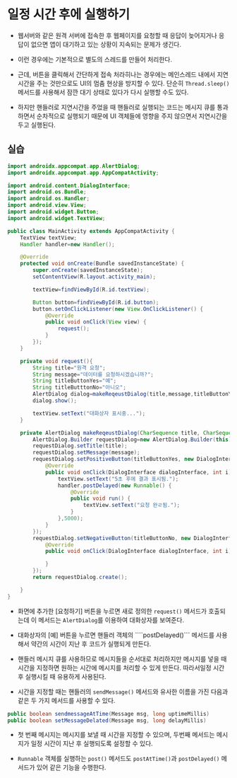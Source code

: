 # 일정 시간 후에 실행하기

* 웹서버와 같은 원격 서버에 접속한 후 웹페이지를 요청할 때 응답이 늦어지거나 응답이 없으면 앱이 대기하고 있는 상황이 지속되는 문제가 생긴다.

* 이런 경우에는 기본적으로 별도의 스레드를 만들어 처리한다.

* 근데, 버튼을 클릭해서 간단하게 접속 처라히나는 경우에는 메인스레드 내에서 지연 시간을 주는 것만으로도 UI의 멈춤 현상을 방지할 수 있다. 단순히 ```Thread.sleep()``` 메서드를 사용해서 잠깐 대기 상태로 있다가 다시 실행할 수도 있다.

* 하지만 핸들러로 지연시간을 주었을 때 핸들러로 실행되는 코드는 메시지 큐를 통과하면서 순차적으로 실행되기 때문에 UI 객체들에 영향을 주지 않으면서 지연시간을 두고 실행된다.

## 실습

```java
import androidx.appcompat.app.AlertDialog;
import androidx.appcompat.app.AppCompatActivity;

import android.content.DialogInterface;
import android.os.Bundle;
import android.os.Handler;
import android.view.View;
import android.widget.Button;
import android.widget.TextView;

public class MainActivity extends AppCompatActivity {
    TextView textView;
    Handler handler=new Handler();

    @Override
    protected void onCreate(Bundle savedInstanceState) {
        super.onCreate(savedInstanceState);
        setContentView(R.layout.activity_main);

        textView=findViewById(R.id.textView);

        Button button=findViewById(R.id.button);
        button.setOnClickListener(new View.OnClickListener() {
            @Override
            public void onClick(View view) {
                request();
            }
        });
    }

    private void request(){
        String title="원격 요청";
        String message="데이터를 요청하시겠습니까?";
        String titleButtonYes="예";
        String titleButttonNo="아니오";
        AlertDialog dialog=makeReqeustDialog(title,message,titleButtonYes,titleButttonNo);
        dialog.show();

        textView.setText("대화상자 표시중...");
    }

    private AlertDialog makeReqeustDialog(CharSequence title, CharSequence message, CharSequence titleButtonYes, CharSequence titleButtonNo){
        AlertDialog.Builder requestDialog=new AlertDialog.Builder(this);
        requestDialog.setTitle(title);
        requestDialog.setMessage(message);
        requestDialog.setPositiveButton(titleButtonYes, new DialogInterface.OnClickListener() {
            @Override
            public void onClick(DialogInterface dialogInterface, int i) {
                textView.setText("5초 후에 결과 표시됨.");
                handler.postDelayed(new Runnable() {
                    @Override
                    public void run() {
                        textView.setText("요청 완ㄹ됨.");
                    }
                },5000);
            }
        });
        requestDialog.setNegativeButton(titleButtonNo, new DialogInterface.OnClickListener() {
            @Override
            public void onClick(DialogInterface dialogInterface, int i) {

            }
        });
        return requestDialog.create();

    }
}
```

* 화면에 추가한 [요청하기] 버튼을 누르면 새로 정의한 ```request()``` 메서드가 호출되는데 이 메서드는 ```AlertDialog```를 이용하여 대화상자를 보여준다.

* 대화상자의 [예] 버튼을 누르면 핸들러 객체의 ````postDelayed()``` 메서드를 사용해서 약간의 시간이 지난 후 코드가 실행되게 만든다.

* 핸들러 메시지 큐를 사용하므로 메시지들을 순서대로 처리하지만 메시지를 넣을 때 시간을 지정하면 원하는 시간에 메시지를 처리할 수 있게 만든다. 따라서일정 시간 후 실행시킬 때 유용하게 사용된다.

* 시간을 지정할 때는 핸들러의 ```sendMessage()``` 메서드와 유사한 이름을 가진 다음과 같은 두 가지 메서드를 사용할 수 있다.

```java
public boolean sendmessageAtTime(Message msg, long uptimeMillis)
public boolean setMessageDelated(Message msg, long delayMillis)
```

* 첫 번째 메시지는 메시지를 보낼 때 시간을 지정할 수 있으며, 두번째 메서드는 메시지가 일정 시간이 지난 후 실행되도록 설정할 수 있다.

* ```Runnable``` 객체를 실행하는 ```post()``` 메서드도 ```postAtTime()```과 ```postDelayed()``` 메서드가 있어 같은 기능을 수행한다.
